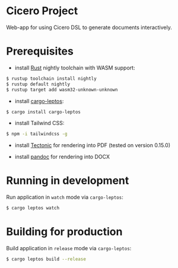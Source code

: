 # Cicero Project

Web-app for using Cicero DSL to generate documents interactively.

# Prerequisites

- install [Rust](https://www.rust-lang.org/tools/install) nightly toolchain with WASM support:

```sh
$ rustup toolchain install nightly
$ rustup default nightly
$ rustup target add wasm32-unknown-unknown
```

- install [cargo-leptos](https://github.com/leptos-rs/cargo-leptos):

```sh
$ cargo install cargo-leptos
```

- install Tailwind CSS:

```sh
$ npm -i tailwindcss -g
```

- install [Tectonic](https://tectonic-typesetting.github.io/en-US/) for rendering into PDF (tested on version 0.15.0)

- install [pandoc](https://pandoc.org/installing.html) for rendering into DOCX

# Running in development

Run application in `watch` mode via `cargo-leptos`:

```sh
$ cargo leptos watch
```

# Building for production

Build application in `release` mode via `cargo-leptos`:

```sh
$ cargo leptos build --release
```
